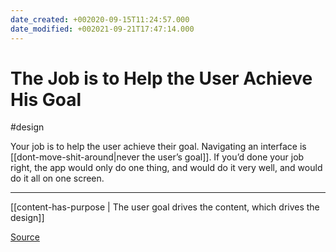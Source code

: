 ```yaml
---
date_created: +002020-09-15T11:24:57.000
date_modified: +002021-09-21T17:47:14.000
---
```


# The Job is to Help the User Achieve His Goal

#design

Your job is to help the user achieve their goal. Navigating an interface is [[dont-move-shit-around|never the user’s goal]]. If you’d done your job right, the app would only do one thing, and would do it very well, and would do it all on one screen.

---

 [[content-has-purpose | The user goal drives the content, which drives the design]]
 
[Source](https://medium.com/radical-ux/nine-nasty-ux-truths-83b30ea94355)
